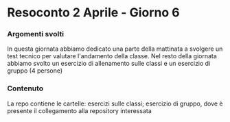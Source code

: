 <h1 align="left"> Resoconto 2 Aprile - Giorno 6 </h1>

###

<h3 align="left"> Argomenti svolti</h3>
<p align="left"> In questa giornata abbiamo dedicato una parte della mattinata a svolgere un test tecnico per valutare l'andamento della classe. Nel resto della giornata abbiamo svolto un esercizio di allenamento sulle classi e un esercizio di gruppo (4 persone)</p>

###

<h3 align="left"> Contenuto </h3>
<p align="left"> La repo contiene le cartelle: esercizi sulle classi; esercizio di gruppo, dove è presente il collegamento alla repository interessata</p>
